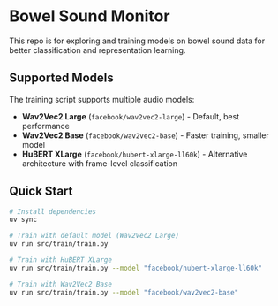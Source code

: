 # Bowel Sound Monitor

This repo is for exploring and training models on bowel sound data for better classification and representation learning.

## Supported Models

The training script supports multiple audio models:

- **Wav2Vec2 Large** (`facebook/wav2vec2-large`) - Default, best performance
- **Wav2Vec2 Base** (`facebook/wav2vec2-base`) - Faster training, smaller model
- **HuBERT XLarge** (`facebook/hubert-xlarge-ll60k`) - Alternative architecture with frame-level classification

## Quick Start

```bash
# Install dependencies
uv sync

# Train with default model (Wav2Vec2 Large)
uv run src/train/train.py

# Train with HuBERT XLarge
uv run src/train/train.py --model "facebook/hubert-xlarge-ll60k"

# Train with Wav2Vec2 Base
uv run src/train/train.py --model "facebook/wav2vec2-base"
```
